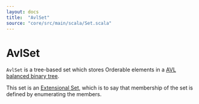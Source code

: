 ```yaml
---
layout: docs
title:  "AvlSet"
source: "core/src/main/scala/Set.scala"
---
```

# AvlSet

`AvlSet` is a tree-based set which stores Orderable elements in
a [AVL balanced binary tree](https://en.wikipedia.org/wiki/AVL_tree).

This set is an
[Extensional Set](https://en.wikipedia.org/wiki/Extensional_definition), which
is to say that membership of the set is defined by enumerating the
members.
